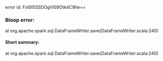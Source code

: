 error id: FxI0l5SSDOgVl09Otk4CWw==
### Bloop error:

at org.apache.spark.sql.DataFrameWriter.save(DataFrameWriter.scala:240)
#### Short summary: 

at org.apache.spark.sql.DataFrameWriter.save(DataFrameWriter.scala:240)